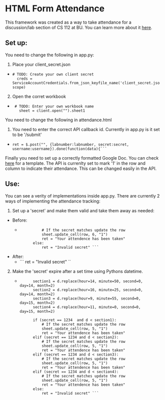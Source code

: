 # HTML Form Attendance

This framework was created as a way to take attendance for a discussion/lab section of CS 112 at BU. You can learn more about it [here](http://sidpremkumar.com/htmlformattendance.html).

## Set up:
You need to change the following in app.py:
1. Place your client_secret.json
  *	```
  	# TODO: Create your own client secret
	  creds = ServiceAccountCredentials.from_json_keyfile_name('client_secret.json', 			scope)
    ```

2. Open the corret workbook
 * ```
  	# TODO: Enter your own workbook name
 	  sheet = client.open("").sheet1
   ```

You need to change the following in attendance.html

1. You need to enter the correct API callback id. Currently in app.py is it set to be '/submit'
  * ```// TODO: Enter API information here (i.e. link of where itshosted 	'.../takeAttendance')
	ret = $.post("", {labnumber:labnumber, secret:secret, 	username:username}).done(function(data){```

Finally you need to set up a correctly formatted Google Doc. You can check [here](https://docs.google.com/spreadsheets/d/1C44g0BIyvtRYvx0jLonkiUMso8dzFOKcQUGUU_AxFw8/edit?usp=sharing) for a template. The API is currenlty set to mark '1' in the row and column to indicate their attendance. This can be changed easily in the API.
## Use:

You can see a verity of implementations inside app.py. There are currently 2 ways of implementing the attendance tracking:
1. Set up a 'secret' and make them valid and take them away as needed:
  * Before:
	* ``` if secret == 1234 or secret == 1234 or secret == 1234 or secret == 1234:
                # If the secret matches update the row
                sheet.update_cell(row, 6, "1")
                ret = "Your attendence has been taken"
            else:
                ret = "Invalid secret" ```
  * After:
  	* ``` ret = "Invalid secret" ``


2. Make the 'secret' expire after a set time using Pythons datetime.
	* ``` # Assign the correct Lab timings:
            section1 = d.replace(hour=14, minute=50, second=0,  day=14, month=2)
            section2 = d.replace(hour=16, minute=25, second=0,  day=14, month=2)
            section3 = d.replace(hour=9, minute=55, second=0,  day=15, month=2)
            section4 = d.replace(hour=11, minute=0, second=0,  day=15, month=2)

            if (secret == 1234  and d < section1):
                # If the secret matches update the row
                sheet.update_cell(row, 5, "1")
                ret = "Your attendence has been taken"
            elif (secret == 1234 and d < section2):
                # If the secret matches update the row
                sheet.update_cell(row, 5, "1")
                ret = "Your attendence has been taken"
            elif (secret == 1234 and d < section3):
                # If the secret matches update the row
                sheet.update_cell(row, 5, "1")
                ret = "Your attendence has been taken"
            elif (secret == 1234 and d < section4):
                # If the secret matches update the row
                sheet.update_cell(row, 5, "1")
                ret = "Your attendence has been taken"
            else:
                ret = "Invalid secret" ```
